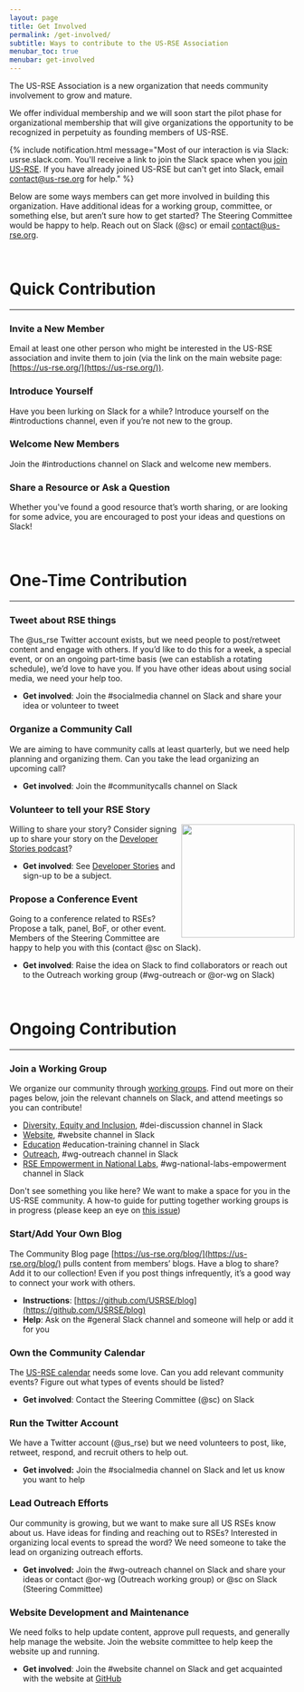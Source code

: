 ```yaml
---
layout: page
title: Get Involved
permalink: /get-involved/
subtitle: Ways to contribute to the US-RSE Association
menubar_toc: true
menubar: get-involved
---
```


The US-RSE Association is a new organization that needs community involvement to grow and mature. 

We offer individual membership and we will soon start the pilot phase for organizational membership that will give organizations the opportunity to be recognized in perpetuity as founding members of US-RSE.

{% include notification.html message="Most of our interaction is via Slack: usrse.slack.com.  You'll receive a link to join the Slack space when you [join US-RSE](https://us-rse.org/join/).  If you have already joined US-RSE but can't get into Slack, email contact@us-rse.org for help." %}


Below are some ways members can get more involved in building this organization. Have additional ideas for a working group,  committee, or something else, but aren’t sure how to get started? The Steering Committee would be happy to help. Reach out on Slack (@sc) or email [contact@us-rse.org](mailto:contact@us-rse.org).



<br>

# Quick Contribution

---

### Invite a New Member

Email at least one other person who might be interested in the US-RSE association and invite them to join (via the link on the main website page: [https://us-rse.org/](https://us-rse.org/)).  

### Introduce Yourself

Have you been lurking on Slack for a while?  Introduce yourself on the #introductions channel, even if you’re not new to the group.

### Welcome New Members

Join the #introductions channel on Slack and welcome new members.  

### Share a Resource or Ask a Question

Whether you've found a good resource that’s worth sharing, or are looking for some advice, you are encouraged to post your ideas and questions on Slack!  

<br>


# One-Time Contribution

---

### Tweet about RSE things

The @us_rse Twitter account exists, but we need people to post/retweet content and engage with others.  If you’d like to do this for a week, a special event, or on an ongoing part-time basis (we can establish a rotating schedule), we’d love to have you.  If you have other ideas about using social media, we need your help too.

* **Get involved**: Join the #socialmedia channel on Slack and share your idea or volunteer to tweet


### Organize a Community Call

We are aiming to have community calls at least quarterly, but we need help planning and organizing them.  Can you take the lead organizing an upcoming call?  

* **Get involved**: Join the #communitycalls channel on Slack


### Volunteer to tell your RSE Story

<img src="{{ site.baseurl }}/assets/img/cup-coffee-rse-stories-logo.png" width="200px" style="float:right"/>

Willing to share your story? Consider signing up to share your story on the [Developer Stories podcast](https://rseng.github.io/devstories/)?

* **Get involved**: See [Developer Stories](https://rseng.github.io/devstories/) and sign-up to be a subject.


### Propose a Conference Event

Going to a conference related to RSEs?  Propose a talk, panel, BoF, or other event.  Members of the Steering Committee are happy to help you with this (contact @sc on Slack).  

* **Get involved**: Raise the idea on Slack to find collaborators or reach out to the Outreach working group (#wg-outreach or @or-wg on Slack)


<br>


# Ongoing Contribution

---

### Join a Working Group

We organize our community through [working groups](/working-groups/).
Find out more on their pages below, join the relevant channels on Slack,
and attend meetings so you can contribute!

* [Diversity, Equity and Inclusion](/wg/dei/), #dei-discussion channel in Slack
* [Website](/wg/website/), #website channel in Slack
* [Education](/wg/education_training/) #education-training channel in Slack
* [Outreach](/wg/outreach/), #wg-outreach channel in Slack
* [RSE Empowerment in National Labs](/wg/rse-empowerment-national-labs/), #wg-national-labs-empowerment channel in Slack


Don't see something you like here? We want to make a space for you in the US-RSE community. A how-to guide for putting together working groups is in progress (please keep an eye on [this issue](https://github.com/USRSE/outreach-wg/issues/1))

### Start/Add Your Own Blog

The Community Blog page [https://us-rse.org/blog/](https://us-rse.org/blog/) pulls content from members’ blogs.  Have a blog to share?  Add it to our collection!  Even if you post things infrequently, it’s a good way to connect your work with others.

* **Instructions**: [https://github.com/USRSE/blog](https://github.com/USRSE/blog)
* **Help**: Ask on the #general Slack channel and someone will help or add it for you


### Own the Community Calendar

The [US-RSE calendar](https://us-rse.org/calendar/) needs some love.  Can you add relevant community events?  Figure out what types of events should be listed?

* **Get involved**: Contact the Steering Committee (@sc) on Slack


### Run the Twitter Account

We have a Twitter account (@us_rse) but we need volunteers to post, like, retweet, respond, and recruit others to help out.

* **Get involved:** Join the #socialmedia channel on Slack and let us know you want to help


### Lead Outreach Efforts

Our community is growing, but we want to make sure all US RSEs know about us.  Have ideas for finding and reaching out to RSEs?  Interested in organizing local events to spread the word?  We need someone to take the lead on organizing outreach efforts.

* **Get involved:** Join the #wg-outreach channel on Slack and share your ideas or contact @or-wg (Outreach working group) or @sc on Slack (Steering Committee)


### Website Development and Maintenance

We need folks to help update content, approve pull requests, and generally help manage the website.  Join the website committee to help keep the website up and running.

* **Get involved**: Join the #website channel on Slack and get acquainted with the website at [GitHub](https://github.com/USRSE/usrse.github.io)
